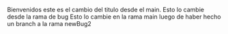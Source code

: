 Bienvenidos este es el cambio del titulo desde el main.
Esto lo cambie desde la rama de bug
Esto lo cambie en la rama main luego de haber hecho un branch a la rama newBug2